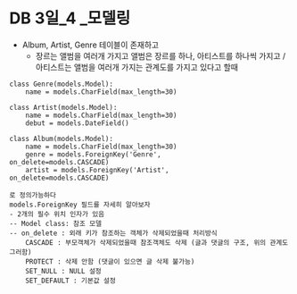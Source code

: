 # DB 3일_4 _모델링

- Album, Artist, Genre 테이블이 존재하고
  - 장르는 앨범을 여러개 가지고 앨범은 장르를 하나, 아티스트를 하나씩 가지고 / 아티스트는 앨범을 여러개 가지는 관계도를 가지고 있다고 할때

``` django
class Genre(models.Model):
	name = models.CharField(max_length=30)

class Artist(models.Model):
	name = models.CharField(max_length=30)
	debut = models.DateField()

class Album(models.Model):
	name = models.CharField(max_length=30)
	genre = models.ForeignKey('Genre',
on_delete=models.CASCADE)
	artist = models.ForeignKey('Artist',
on_delete=models.CASCADE)

로 정의가능하다
models.ForeignKey 필드를 자세히 알아보자
- 2개의 필수 위치 인자가 있음
-- Model class: 참조 모델
-- on_delete : 외래 키가 참조하는 객체가 삭제되었을때 처리방식
	CASCADE : 부모객체가 삭제되었을때 참조객체도 삭제 (글과 댓글의 구조, 위의 관계도 그러함)
	PROTECT : 삭제 안함 (댓글이 있으면 글 삭제 불가능)
	SET_NULL : NULL 설정
	SET_DEFAULT : 기본값 설정
```

